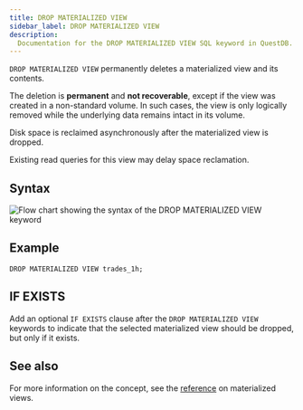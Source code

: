 ```yaml
---
title: DROP MATERIALIZED VIEW
sidebar_label: DROP MATERIALIZED VIEW
description:
  Documentation for the DROP MATERIALIZED VIEW SQL keyword in QuestDB.
---
```


`DROP MATERIALIZED VIEW` permanently deletes a materialized view and its
contents.

The deletion is **permanent** and **not recoverable**, except if the view was
created in a non-standard volume. In such cases, the view is only logically removed while the underlying data
remains intact in its volume.

Disk space is reclaimed asynchronously after the materialized view is dropped.

Existing read queries for this view may delay space reclamation.

## Syntax

![Flow chart showing the syntax of the DROP MATERIALIZED VIEW keyword](/images/docs/diagrams/dropMatView.svg)

## Example

```questdb-sql
DROP MATERIALIZED VIEW trades_1h;
```

## IF EXISTS

Add an optional `IF EXISTS` clause after the `DROP MATERIALIZED VIEW` keywords
to indicate that the selected materialized view should be dropped, but only if
it exists.

## See also

For more information on the concept, see the
[reference](/docs/concept/mat-views/) on materialized views.
